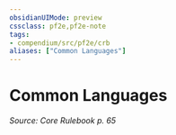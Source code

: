 ```yaml
---
obsidianUIMode: preview
cssclass: pf2e,pf2e-note
tags:
- compendium/src/pf2e/crb
aliases: ["Common Languages"]
---
```

# Common Languages  
*Source: Core Rulebook p. 65*